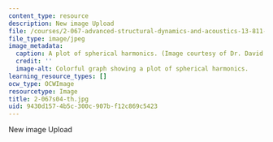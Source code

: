 ```yaml
---
content_type: resource
description: New image Upload
file: /courses/2-067-advanced-structural-dynamics-and-acoustics-13-811-spring-2004/9430d1574b5c300c907bf12c869c5423_2-067s04-th.jpg
file_type: image/jpeg
image_metadata:
  caption: A plot of spherical harmonics. (Image courtesy of Dr. David Battle.)
  credit: ''
  image-alt: Colorful graph showing a plot of spherical harmonics.
learning_resource_types: []
ocw_type: OCWImage
resourcetype: Image
title: 2-067s04-th.jpg
uid: 9430d157-4b5c-300c-907b-f12c869c5423
---
```

New image Upload


